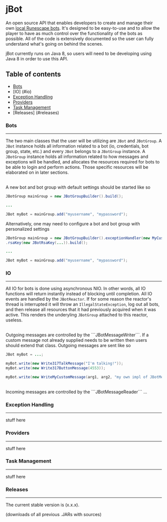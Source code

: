 jBot
====
An open source API that enables developers to create and manage their own [local Runescape bots](http://www.rune-server.org/runescape-development/rs2-server/show-off/561994-serversided-bots.html). It's designed to be easy-to-use and to allow the player to have as much control over the functionality of the bots as possible. All of the code is extensively documented so the user can fully understand what's going on behind the scenes.

jBot currently runs on Java 8, so users will need to be developing using Java 8 in order to use this API.

Table of contents
-------

- [Bots](#bots)
- [IO] (#io)
- [Exception Handling](#exception-handling)
- [Providers](#providers)
- [Task Management](#task-management)
- [Releases] (#releases)

### Bots
-------
The two main classes that the user will be utilizing are ```JBot``` and ```JBotGroup```. A ```JBot``` instance holds all information related to a bot (io, credentials, bot group, state, etc.) and every ```JBot``` belongs to a ```JBotGroup``` instance. A ```JBotGroup``` instance holds all information related to how messages and exceptions will be handled, and allocates the resources required for bots to be able to login and perform actions. Those specific resources will be elaborated on in later sections.

</br>
A new bot and bot group with default settings should be started like so

```java
JBotGroup mainGroup = new JBotGroupBuilder().build();

...

JBot myBot = mainGroup.add("myusername", "mypassword");
```

Alternatively, one may need to configure a bot and bot group with personalized settings

```java
JBotGroup mainGroup = new JBotGroupBuilder().exceptionHandler(new MyCustomExceptionHandler())
.rsaKey(new JBotRsaKey(...)).build();

...

JBot myBot = mainGroup.add("myusername", "mypassword");
```


### IO
-------
All IO for bots is done using asynchronous NIO. In other words, all IO functions will return instantly instead of blocking until completion. All IO events are handled by the ```JBotReactor```. If for some reason the reactor's thread is interrupted it will throw an ```IllegalStateException```, log out all bots, and then release all resources that it had previously acquired when it was active. This renders the underyling ```JBotGroup``` attached to this reactor, useless.

</br>
Outgoing messages are controlled by the ```JBotMessageWriter```. If a custom message not already supplied needs to be written then users should extend that class. Outgoing messages are sent like so

```java
JBot myBot = ...;

myBot.write(new Write317TalkMessage("I'm talking!"));
myBot.write(new Write317ButtonMessage(4553));

myBot.write(new WriteMyCustomMessage(arg1, arg2, "my own impl of JBotMessageWriter!"));
```

</br>
Incoming messages are controlled by the ```JBotMessageReader``` ...

### Exception Handling
-------
stuff here


### Providers
-------
stuff here


### Task Management
-------
stuff here


### Releases
-------
The current stable version is (x.x.x).

(downloads of all previous .JARs with sources)
